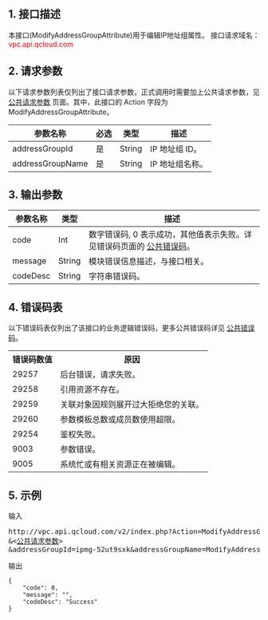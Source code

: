 ## 1. 接口描述

本接口(ModifyAddressGroupAttribute)用于编辑IP地址组属性。
接口请求域名：<font style="color:red">vpc.api.qcloud.com</font>


## 2. 请求参数

以下请求参数列表仅列出了接口请求参数，正式调用时需要加上公共请求参数，见 <a href="/document/product/215/4772" title="公共请求参数">公共请求参数</a> 页面。其中，此接口的 Action 字段为 ModifyAddressGroupAttribute。

| 参数名称 | 必选 | 类型 | 描述 |
|---------|---------|---------|---------|
| addressGroupId | 是 | String | IP 地址组 ID。 |
| addressGroupName | 是 | String | IP 地址组名称。 |


## 3. 输出参数

| 参数名称 | 类型 | 描述 |
|---------|---------|---------|
| code | Int | 数字错误码, 0 表示成功，其他值表示失败。详见错误码页面的 <a href='/document/api/215/4781' title='公共错误码'>公共错误码</a>。|
| message | String | 模块错误信息描述，与接口相关。|
| codeDesc | String | 字符串错误码。 |


## 4. 错误码表
以下错误码表仅列出了该接口的业务逻辑错误码，更多公共错误码详见 <a href="/doc/api/245/4781" title="公共错误码">公共错误码</a>。


 <table class="t"><tbody><tr>
<th><b>错误码数值</b></th>
<th><b>原因</b></th>
<tr>
<td> 29257 <td> 后台错误，请求失败。
<tr>
<td> 29258 <td> 引用资源不存在。
<tr>
<td> 29259 <td> 关联对象因规则展开过大拒绝您的关联。
<tr>
<td> 29260 <td> 参数模板总数或成员数使用超限。
<tr>
<td> 29254 <td> 鉴权失败。
<tr>
<td> 9003 <td> 参数错误。
<tr>
<td> 9005 <td> 系统忙或有相关资源正在被编辑。
</tbody></table>

## 5. 示例
输入
<pre>
http://vpc.api.qcloud.com/v2/index.php?Action=ModifyAddressGroupAttribute
&<<a href="/doc/api/229/6976">公共请求参数</a>>
&addressGroupId=ipmg-52ut9sxk&addressGroupName=ModifyAddressGroupAttributeTest
</pre>
输出
```
{
    "code": 0,
    "message": "",
    "codeDesc": "Success"
}
```



 
